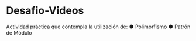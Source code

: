 # Desafio-Videos
Actividad práctica que contempla la utilización de:
  ●  Polimorfismo
  ● Patrón de Módulo
